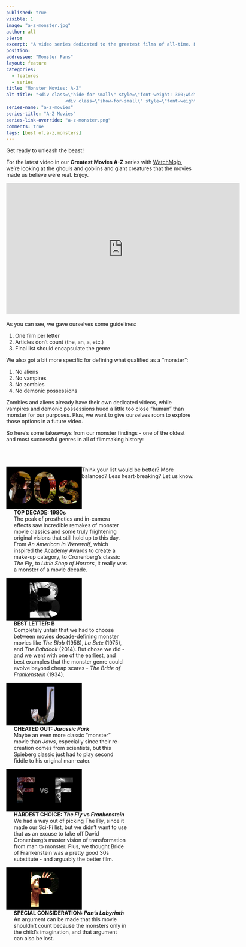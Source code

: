 ```yaml
---
published: true
visible: 1
image: "a-z-monster.jpg"
author: all
stars: 
excerpt: "A video series dedicated to the greatest films of all-time. Made In partnership with our friends at WatchMojo."
position: 
addressee: "Monster Fans"
layout: feature
categories: 
  - features
  - series
title: "Monster Movies: A-Z"
alt-title: "<div class=\"hide-for-small\" style=\"font-weight: 300;width: 16rem;margin: -10rem auto 0 auto;font-family: Helvetica Neue;color: #fff;font-size: 1.5rem;padding-left: 2rem;text-align: center;\">The greatest movies of all time</div>
	                  <div class=\"show-for-small\" style=\"font-weight: 300;width: 10rem;margin: 3.5rem auto 0 auto;font-family: Helvetica Neue;color: #fff;font-size: 1rem;padding-left: 1rem;text-align: center;\">The greatest movies of all time</div>"
series-name: "a-z-movies"
series-title: "A-Z Movies"
series-link-override: "a-z-monster.png"
comments: true
tags: [best of,a-z,monsters]
---
```

Get ready to unleash the beast!

For the latest video in our **Greatest Movies A-Z** series with [WatchMojo](https://www.youtube.com/channel/UCaWd5_7JhbQBe4dknZhsHJg), we’re looking at the ghouls and goblins and giant creatures that the movies made us believe were real. Enjoy.

<div class="video-container"><iframe width="624" height="351" src="https://www.youtube.com/embed/A4bzLaMnVLU?ecver=1" frameborder="0" allowfullscreen></iframe></div>

As you can see, we gave ourselves some guidelines:

1. One film per letter
1. Articles don’t count (the, an, a, etc.)
1. Final list should encapsulate the genre

We also got a bit more specific for defining what qualified as a “monster”:

1. No aliens
1. No vampires
1. No zombies
1. No demonic possessions

Zombies and aliens already have their own dedicated videos, while vampires and demonic possessions hued a little too close “human” than monster for our purposes. Plus, we want to give ourselves room to explore those options in a future video. 

So here’s some takeaways from our monster findings - one of the oldest and most successful genres in all of filmmaking history:

<div class="clearfix" style="margin-top:4rem;width:100%;">
	<div style="height:100%;float:left;width:40%;">
		<img style="vertical-align: top;display: inline-block;" src="/assets/img/features/inline/a-z-monster/top-decade.jpg"> 
	</div>
	<p style="margin-top:0;float:left;width:60%;padding-left: 20px;">
		<strong>TOP DECADE: 1980s</strong><br />
		The peak of prosthetics and in-camera effects saw incredible remakes of monster movie classics and some truly frightening original visions that still hold up to this day. From <em>An American in Werewolf</em>, which inspired the Academy Awards to create a make-up category, to Cronenberg’s classic <em>The Fly</em>, to <em>Little Shop of Horrors</em>, it really was a monster of a movie decade.
	</p>
</div>

<div class="clearfix"  style="margin-top:4rem;width:100%;">
	<div style="height:100%;float:left;width:40%;">
		<img style="vertical-align: top;display: inline-block;" src="/assets/img/features/inline/a-z-monster/hardest-letter.jpg"> 
	</div>
	<p style="margin-top:0;float:left;width:60%;padding-left: 20px;">
		<strong>BEST LETTER: B</strong><br />
		Completely unfair that we had to choose between movies decade-defining monster movies like <em>The Blob</em> (1958), <em>La Bete</em> (1975), and <em>The Babdook</em> (2014). But chose we did - and we went with one of the earliest, and best examples that the monster genre could evolve beyond cheap scares - <em>The Bride of Frankenstein</em> (1934).  	</p>
</div>

<div class="clearfix"  style="margin-top:4rem;width:100%;">
	<div style="height:100%;float:left;width:40%;">
		<img style="vertical-align: top;display: inline-block;" src="/assets/img/features/inline/a-z-monster/cheated-out.jpg"> 
	</div>
	<p style="margin-top:0;float:left;width:60%;padding-left: 20px;">
		<strong>CHEATED OUT: <em>Jurassic Park</em></strong><br />
		Maybe an even more classic “monster” movie than <em>Jaws</em>, especially since their re-creation comes from scientists, but this Spieberg classic just had to play second fiddle to his original man-eater. 
	</p>
</div>

<div class="clearfix" style="margin-top:4rem;width:100%;">
	<div style="height:100%;float:left;width:40%;">
		<img style="vertical-align: top;display: inline-block;" src="/assets/img/features/inline/a-z-monster/best-battle.jpg"> 
	</div>
	<p style="margin-top:0;float:left;width:60%;padding-left: 20px;">
		<strong>HARDEST CHOICE: <em>The Fly</em> <strong>vs</strong> <em>Frankenstein</em></strong><br />
		We had a way out of picking The Fly, since it made our Sci-Fi list, but we didn’t want to use that as an excuse to take off David Cronenberg’s master vision of transformation from man to monster. Plus, we thought Bride of Frankenstein was a pretty good 30s substitute - and arguably the better film. 
	</p>
</div>

<div class="clearfix"  style="margin:4rem 0;width:100%;">
	<div style="height:100%;float:left;width:40%;">
		<img style="vertical-align: top;display: inline-block;" src="/assets/img/features/inline/a-z-monster/special-consideration.jpg"> 
	</div>
	<p style="margin-top:0;float:left;width:60%;padding-left: 20px;">
		<strong>SPECIAL CONSIDERATION: <em>Pan’s Labyrinth</em></strong><br />
	     An argument can be made that this movie shouldn’t count because the monsters only in the child’s imagination, and that argument can also be lost. 
	</p>
</div>

Think your list would be better? More balanced? Less heart-breaking? Let us know.